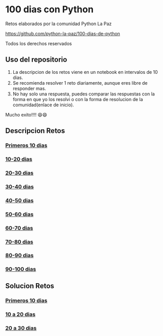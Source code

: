 # 100 dias con Python

Retos elaborados por la comunidad Python La Paz

https://github.com/python-la-paz/100-dias-de-python

Todos los derechos reservados

## Uso del repositorio

1. La descripcion de los retos viene en un notebook en intervalos de 10 dias.
2. Se recomienda resolver 1 reto diariamente, aunque eres libre de responder mas.
3. No hay solo una respuesta, puedes comparar las respuestas con la forma en que yo los resolvi o con la forma de resolucion de la comunidad(enlace de inicio).

Mucho exito!!!! 😄😄


## Descripcion Retos

### [Primeros 10 dias](./retos/0_10.ipynb)

### [10-20 dias](./retos/10_20.ipynb)

### [20-30 dias](./retos/20_30.ipynb)

### [30-40 dias](./retos/30_40.ipynb)

### [40-50 dias](./retos/40_50.ipynb)

### [50-60 dias](./retos/50_60.ipynb)

### [60-70 dias](./retos/60_70.ipynb)

### [70-80 dias](./retos/70_80.ipynb)

### [80-90 dias](./retos/80_90.ipynb)

### [90-100 dias](./retos/90_100.ipynb)

## Solucion Retos

### [Primeros 10 dias](./solucion/10_dias_sol.ipynb)

### [10 a 20 dias](./solucion/10_20_sol.ipynb)

### [20 a 30 dias](./solucion/20_30_sol.ipynb)
